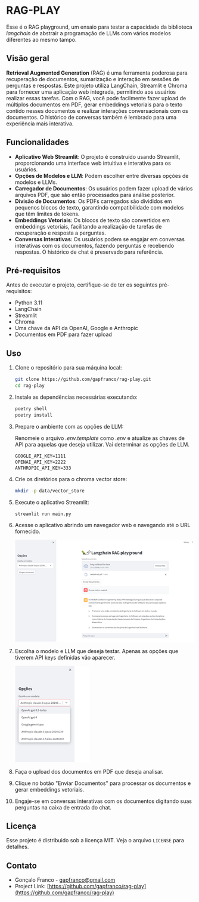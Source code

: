 # RAG-PLAY

Esse é o RAG playground, um ensaio para testar a capacidade da biblioteca *langchain*
de abstrair a programação de LLMs com vários modelos diferentes ao mesmo tampo.

## Visão geral

**Retrieval Augmented Generation** (RAG) é uma ferramenta poderosa para recuperação de documentos, sumarização e interação 
em sessões de perguntas e respostas. Este projeto utiliza LangChain, Streamlit e Chroma para fornecer uma aplicação 
web integrada, permitindo aos usuários realizar essas tarefas. 
Com o RAG, você pode facilmente fazer upload de múltiplos documentos em PDF, gerar embeddings vetoriais para o 
texto contido nesses documentos e realizar interações conversacionais com os documentos. 
O histórico de conversas também é lembrado para uma experiência mais interativa.

## Funcionalidades

- **Aplicativo Web Streamlit**: O projeto é construído usando Streamlit, proporcionando uma interface web intuitiva e interativa para os usuários.
- **Opções de Modelos e LLM**: Podem escolher entre diversas opções de modelos e LLMs.    
- **Carregador de Documentos**: Os usuários podem fazer upload de vários arquivos PDF, que são então processados para análise posterior.
- **Divisão de Documentos**: Os PDFs carregados são divididos em pequenos blocos de texto, garantindo compatibilidade com modelos que têm limites de tokens.
- **Embeddings Vetoriais**: Os blocos de texto são convertidos em embeddings vetoriais, facilitando a realização de tarefas de recuperação e resposta a perguntas.
- **Conversas Interativas**: Os usuários podem se engajar em conversas interativas com os documentos, fazendo perguntas e recebendo respostas. O histórico de chat é preservado para referência.

## Pré-requisitos

Antes de executar o projeto, certifique-se de ter os seguintes pré-requisitos:

- Python 3.11
- LangChain
- Streamlit
- Chroma
- Uma chave da API da OpenAI, Google e Anthropic
- Documentos em PDF para fazer upload

## Uso

1. Clone o repositório para sua máquina local:

   ```bash
   git clone https://github.com/gapfranco/rag-play.git
   cd rag-play
   ```

2. Instale as dependências necessárias executando:
   ```bash
   poetry shell
   poetry install
   ```

3. Prepare o ambiente com as opções de LLM:

   Renomeie o arquivo *.env.template* como *.env* e atualize as chaves de API para
   aquelas que deseja utilizar. Vai determinar as opções de LLM. 

   ```
   GOOGLE_API_KEY=1111
   OPENAI_API_KEY=2222
   ANTHROPIC_API_KEY=333
   ```
   
4. Crie os diretórios para o chroma vector store:
   ```bash
   mkdir -p data/vector_store
   ```

5. Execute o aplicativo Streamlit:
   ```bash
   streamlit run main.py
   ```

6. Acesse o aplicativo abrindo um navegador web e navegando até o URL fornecido.
 
   ![Tela principal](tela1.png)

7. Escolha o modelo e LLM que deseja testar. Apenas as opções que tiverem API keys definidas vão aparecer.

   ![llms](tela2.png)

8. Faça o upload dos documentos em PDF que deseja analisar.

9. Clique no botão "Enviar Documentos" para processar os documentos e gerar embeddings vetoriais.

10. Engaje-se em conversas interativas com os documentos digitando suas perguntas na caixa de entrada do chat.

## Licença

Esse projeto é distribuido sob a licença MIT. Veja o arquivo `LICENSE` para detalhes.

## Contato

- Gonçalo Franco - [gapfranco@gmail.com](mailto:gapfranco@gmail.com)
- Project Link: [https://github.com/gapfranco/rag-play](https://github.com/gapfranco/rag-play)
